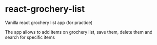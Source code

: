 # react-grochery-list
Vanilla react grochery list app (for practice)

The app allows to add items on grochery list, save them, delete them and search for specific items
